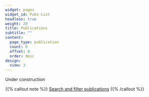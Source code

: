 ```yaml
---
widget: pages
widget_id: Pubs-List
headless: true
weight: 20
title: Publications
subtitle: ""
content:
  page_type: publication
  count: 0
  offset: 0
  order: desc
design:
  view: 3
---
```

Under construction

{{% callout note %}}
[Search and filter publications](./publication/)
{{% /callout %}}
